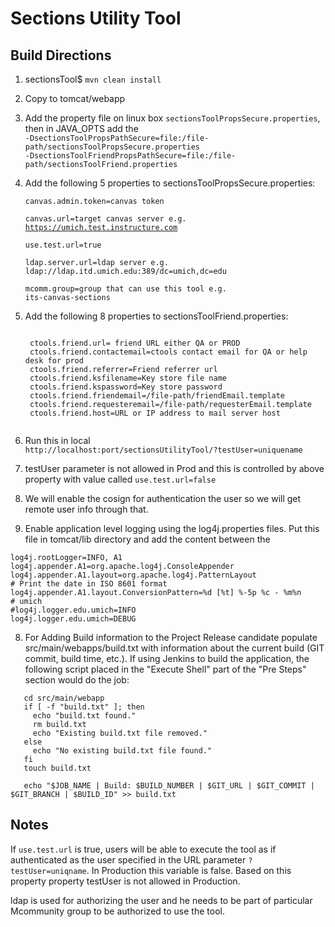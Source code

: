 # Sections Utility Tool

## Build Directions
 
1. sectionsTool$ <code>mvn clean install</code>
2. Copy to tomcat/webapp
3. Add the property file on linux box <code>sectionsToolPropsSecure.properties</code>,   
then in JAVA_OPTS add the  
<code>-DsectionsToolPropsPathSecure=file:/file-path/sectionsToolPropsSecure.properties</code><br/>
<code>-DsectionsToolFriendPropsPathSecure=file:/file-path/sectionsToolFriend.properties</code>
4. Add the following 5 properties to sectionsToolPropsSecure.properties: 

    <code>canvas.admin.token=canvas token  
    canvas.url=target canvas server e.g. https://umich.test.instructure.com  
    use.test.url=true  
    ldap.server.url=ldap server e.g. ldap://ldap.itd.umich.edu:389/dc=umich,dc=edu  
    mcomm.group=group that can use this tool e.g. its-canvas-sections</code>
5. Add the following 8 properties to sectionsToolFriend.properties: 

	<code>
	ctools.friend.url= friend URL either QA or PROD    
	ctools.friend.contactemail=ctools contact email for QA or help desk for prod       
	ctools.friend.referrer=Friend referrer url                            
	ctools.friend.ksfilename=Key store file name	
	ctools.friend.kspassword=Key store password		
	ctools.friend.friendemail=/file-path/friendEmail.template	
	ctools.friend.requesteremail=/file-path/requesterEmail.template
	ctools.friend.host=URL or IP address to mail server host
    </code>
6. Run this in local  
<code>http://localhost:port/sectionsUtilityTool/?testUser=uniquename</code>
  1. testUser parameter is not allowed in Prod and this is controlled by above property with value called <code>use.test.url=false</code>
  2. We will enable the cosign for authentication the user so we will get remote user info through that.

7. Enable application level logging using the log4j.properties files. Put this file in tomcat/lib directory and add the content between the 
 
```
log4j.rootLogger=INFO, A1
log4j.appender.A1=org.apache.log4j.ConsoleAppender
log4j.appender.A1.layout=org.apache.log4j.PatternLayout
# Print the date in ISO 8601 format
log4j.appender.A1.layout.ConversionPattern=%d [%t] %-5p %c - %m%n
# umich
#log4j.logger.edu.umich=INFO
log4j.logger.edu.umich=DEBUG 
```
8. For Adding Build information to the Project Release candidate populate src/main/webapps/build.txt with information about the current build (GIT commit, build time, etc.).
    If using Jenkins to build the application, the following script placed in the "Execute Shell" part of the "Pre Steps" section would do the job:
    
    
 ``` 
    cd src/main/webapp
    if [ -f "build.txt" ]; then
      echo "build.txt found."
      rm build.txt
      echo "Existing build.txt file removed."
    else
      echo "No existing build.txt file found."
    fi
    touch build.txt

    echo "$JOB_NAME | Build: $BUILD_NUMBER | $GIT_URL | $GIT_COMMIT | $GIT_BRANCH | $BUILD_ID" >> build.txt
 ```

## Notes

If <code>use.test.url</code> is true, users will be able to execute the tool as if authenticated as the user specified in the URL parameter <code>?testUser=uniqname</code>. In Production this variable is  false. Based on this property property testUser is not allowed in Production.

ldap is used for authorizing the user and he needs to be part of particular Mcommunity group to be authorized to use the tool.





 
